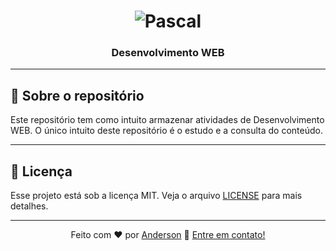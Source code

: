 <h1 align="center">
    <img alt="Pascal" src="https://github.com/andersonsbispo/desenvolvimento-web/assets/129681191/ae3f16be-c2a2-483e-8cf6-c31c334d5b96"/>
</h1>

<h3 align="center">
  Desenvolvimento WEB
</h3>

---
## :rocket: Sobre o repositório

Este repositório tem como intuito armazenar atividades de Desenvolvimento WEB. O único intuito deste repositório é o estudo e a consulta do conteúdo.

---
## :memo: Licença

Esse projeto está sob a licença MIT. Veja o arquivo [LICENSE](LICENSE) para mais detalhes.

---
<div align = "center">
    
Feito com ❤️ por [Anderson](https://twitter.com/andersonbishop_) :wave: [Entre em contato!](https://www.linkedin.com/in/andersonsbispo/)

</div>
